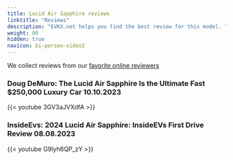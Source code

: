 ```yaml
---
title: Lucid Air Sapphire reviews
linktitle: "Reviews"
description: "EVKX.net helps you find the best review for this model. "
weight: 80
hidden: true
navicon: bi-person-video2
---
```

We collect reviews from our [favorite online reviewers](/guides/evreviewers/)

### Doug DeMuro: The Lucid Air Sapphire Is the Ultimate Fast $250,000 Luxury Car 10.10.2023

{{< youtube 3GV3aJVXdfA >}}

### InsideEvs: 2024 Lucid Air Sapphire: InsideEVs First Drive Review 08.08.2023

{{< youtube G9lyh6QP_zY >}}

